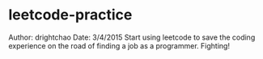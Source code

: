 # leetcode-practice
Author: drightchao
Date: 3/4/2015
Start using leetcode to save the coding experience on the road of finding a job as a programmer.
Fighting!
